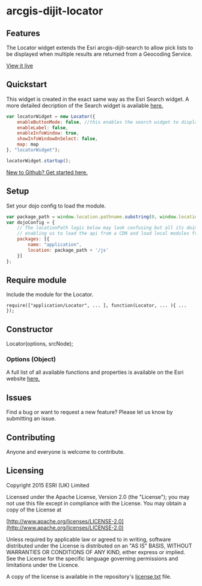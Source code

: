 arcgis-dijit-locator 
====================

## Features
The Locator widget extends the Esri arcgis-dijit-search to allow pick lists to be displayed when multiple results are returned from a Geocoding Service.

[View it live](http://appsdev.esriuk.com/app/LocateWidget/5/wmt/view/4b157e9983f44d83b2cdc76830626d3a/index.html)

## Quickstart

This widget is created in the exact same way as the Esri Search widget.
A more detailed decription of the Search widget is available [here.](https://developers.arcgis.com/javascript/jssamples/search_multiplesources.html)

```javascript	
var locatorWidget = new Locator({
    enableButtonMode: false, //this enables the search widget to display as a single button
    enableLabel: false,
    enableInfoWindow: true,
    showInfoWindowOnSelect: false,
    map: map
}, "locatorWidget");

locatorWidget.startup();
```

 [New to Github? Get started here.](https://github.com/)


## Setup
Set your dojo config to load the module.

```javascript
var package_path = window.location.pathname.substring(0, window.location.pathname.lastIndexOf('/'));
var dojoConfig = {
	// The locationPath logic below may look confusing but all its doing is
	// enabling us to load the api from a CDN and load local modules from the correct location.
	packages: [{
		name: "application",
		location: package_path + '/js'
	}]
};
```

## Require module
Include the module for the Locator.

	require(["application/Locator", ... ], function(Locator, ... ){ ... });

## Constructor

Locator(options, srcNode);

### Options (Object)

A full list of all available functions and properties is available on the Esri website [here.](https://developers.arcgis.com/javascript/jsapi/search-amd.html)

## Issues

Find a bug or want to request a new feature?  Please let us know by submitting an issue.

## Contributing

Anyone and everyone is welcome to contribute.


## Licensing

Copyright 2015 ESRI (UK) Limited

Licensed under the Apache License, Version 2.0 (the "License"); you may not use this file except in compliance with the License. You may obtain a copy of the License at

[http://www.apache.org/licenses/LICENSE-2.0](http://www.apache.org/licenses/LICENSE-2.0)

Unless required by applicable law or agreed to in writing, software distributed under the License is distributed on an "AS IS" BASIS, WITHOUT WARRANTIES OR CONDITIONS OF ANY KIND, either express or implied. See the License for the specific language governing permissions and limitations under the Licence.

A copy of the license is available in the repository's [license.txt](license.txt) file.